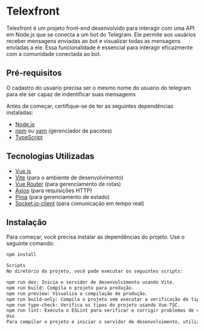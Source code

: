 # Telexfront

Telexfront é um projeto front-end desenvolvido para interagir com uma API em Node.js que se conecta a um bot do Telegram. Ele permite aos usuários receber mensagens enviadas ao bot e visualizar todas as mensagens enviadas a ele. Essa funcionalidade é essencial para interagir eficazmente com a comunidade conectada ao bot.

## Pré-requisitos

O cadastro do usuario precisa ser o mesmo nome do usuario do telegram para ele ser capaz de indentificar suas mensagems 

Antes de começar, certifique-se de ter as seguintes dependências instaladas:

- [Node.js](https://nodejs.org/)
- [npm](https://www.npmjs.com/) ou [yarn](https://yarnpkg.com/) (gerenciador de pacotes)
- [TypeScript](https://www.typescriptlang.org/)

## Tecnologias Utilizadas

- [Vue.js](https://vuejs.org/)
- [Vite](https://vitejs.dev/) (para o ambiente de desenvolvimento)
- [Vue Router](https://router.vuejs.org/) (para gerenciamento de rotas)
- [Axios](https://axios-http.com/) (para requisições HTTP)
- [Pinia](https://pinia.esm.dev/) (para gerenciamento de estado)
- [Socket.io-client](https://socket.io/docs/v4/client-api/) (para comunicação em tempo real)

## Instalação

Para começar, você precisa instalar as dependências do projeto. Use o seguinte comando:

```bash
npm install

Scripts
No diretório do projeto, você pode executar os seguintes scripts:

npm run dev: Inicia o servidor de desenvolvimento usando Vite.
npm run build: Compila o projeto para produção.
npm run preview: Visualiza a compilação de produção.
npm run build-only: Compila o projeto sem executar a verificação de tipos.
npm run type-check: Verifica os tipos do projeto usando Vue-TSC.
npm run lint: Executa o ESLint para verificar e corrigir problemas de código.
Uso
Para compilar o projeto e iniciar o servidor de desenvolvimento, utilize o seguinte comando: